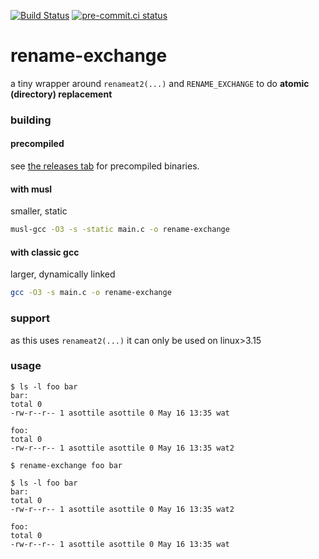 [![Build Status](https://github.com/asottile/rename-exchange/workflows/main/badge.svg)](https://github.com/asottile/rename-exchange/actions)
[![pre-commit.ci status](https://results.pre-commit.ci/badge/github/asottile/rename-exchange/master.svg)](https://results.pre-commit.ci/latest/github/asottile/rename-exchange/master)

rename-exchange
===============

a tiny wrapper around `renameat2(...)` and `RENAME_EXCHANGE` to do
**atomic (directory) replacement**

### building

#### precompiled

see [the releases tab] for precompiled binaries.

[the releases tab]: https://github.com/asottile/rename-exchange/releases

#### with musl

smaller, static

```bash
musl-gcc -O3 -s -static main.c -o rename-exchange
```

#### with classic gcc

larger, dynamically linked

```bash
gcc -O3 -s main.c -o rename-exchange
```

### support

as this uses `renameat2(...)` it can only be used on linux>3.15

### usage

```console
$ ls -l foo bar
bar:
total 0
-rw-r--r-- 1 asottile asottile 0 May 16 13:35 wat

foo:
total 0
-rw-r--r-- 1 asottile asottile 0 May 16 13:35 wat2

$ rename-exchange foo bar

$ ls -l foo bar
bar:
total 0
-rw-r--r-- 1 asottile asottile 0 May 16 13:35 wat2

foo:
total 0
-rw-r--r-- 1 asottile asottile 0 May 16 13:35 wat
```

